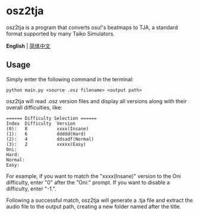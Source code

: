 osz2tja
=======

osz2tja is a program that converts osu!'s beatmaps to TJA, a standard format supported by many Taiko Simulators.

**English** | [简体中文](README.zh-cn.md)

## Usage

Simply enter the following command in the terminal:
```
python main.py <source .osz filename> <output path>
```

osz2tja will read .osz version files and display all versions along with their overall difficulties, like:
```
====== Difficulty Selection ======
Index  Difficulty  Version
(0):   8           xxxx(Insane)
(1):   6           ddddd(Hard)
(2):   4           ddsadf(Normal)
(3):   2           xxxxx(Easy)
Oni:
Hard:
Normal:
Easy:
```

For example, if you want to match the "xxxx(Insane)" version to the Oni difficulty, enter "0" after the "Oni:" prompt.
If you want to disable a difficulty, enter "-1.".

Following a successful match, osz2tja will generate a .tja file and extract the audio file to the output path, creating a new folder named after the title.
